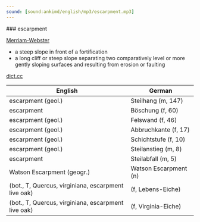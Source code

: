 ```yaml
---
sound: [sound:ankimd/english/mp3/escarpment.mp3]
---
```


\### escarpment

[Merriam-Webster](https://www.merriam-webster.com/dictionary/escarpment)

- a steep slope in front of a fortification
- a long cliff or steep slope separating two comparatively level or more gently sloping surfaces and resulting from erosion or faulting

[dict.cc](https://www.dict.cc/escarpment)

| English        | German       |
| -------------- | ------------ |
| escarpment (geol.) | Steilhang (m, 147) |
| escarpment | Böschung (f, 60) |
| escarpment (geol.) | Felswand (f, 46) |
| escarpment (geol.) | Abbruchkante (f, 17) |
| escarpment (geol.) | Schichtstufe (f, 10) |
| escarpment (geol.) | Steilanstieg (m, 8) |
| escarpment | Steilabfall (m, 5) |
| Watson Escarpment (geogr.) | Watson Escarpment (n) |
|  (bot., T, Quercus, virginiana, escarpment live oak) |  (f, Lebens-Eiche) |
|  (bot., T, Quercus, virginiana, escarpment live oak) |  (f, Virginia-Eiche) |
